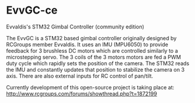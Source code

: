 EvvGC-ce
========

Evvaldis's STM32 Gimbal Controller (community edition)

The EvvGC is a STM32 based gimbal controller originally designed by RCGroups member Evvaldis.  It uses an IMU (MPU6050) to provide feedback for 3 brushless DC motors which are controlled similarly to a microstepping servo.  The 3 coils of the 3 motors motors are fed a PWM duty cycle which rapidly sets the position of the camera. The STM32 reads the IMU and constantly updates that position to stabilize the camera on 3 axis.  There are also external inputs for RC control of pan/tilt.

Currently development of this open-source project is taking place at: http://www.rcgroups.com/forums/showthread.php?t=1872199

